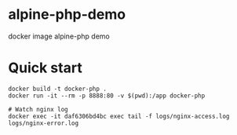 # alpine-php-demo
docker image alpine-php demo

# Quick start
```
docker build -t docker-php .
docker run -it --rm -p 8888:80 -v $(pwd):/app docker-php

# Watch nginx log
docker exec -it daf6306bd4bc exec tail -f logs/nginx-access.log logs/nginx-error.log
```